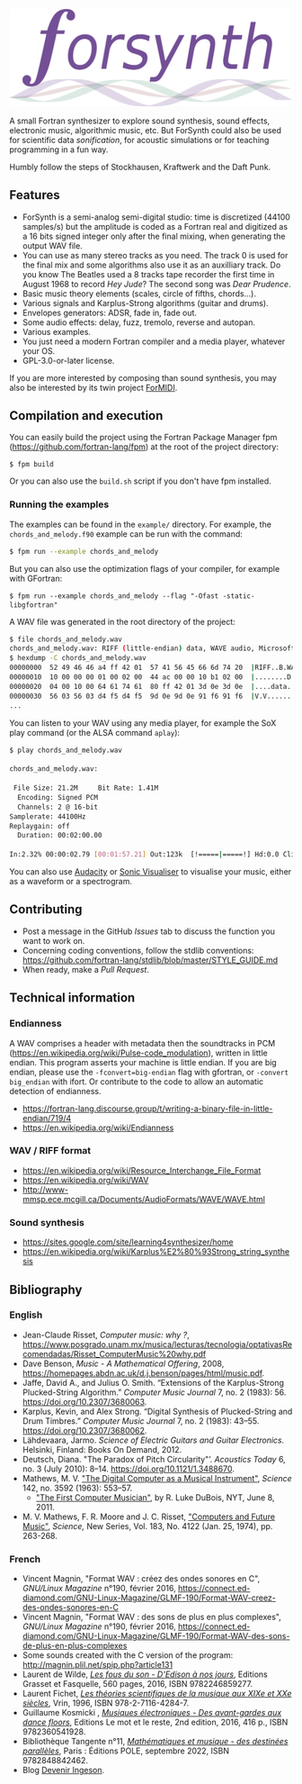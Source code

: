 ![](logo/logo_forsynth.svg)

A small Fortran synthesizer to explore sound synthesis, sound effects, electronic music, algorithmic music, etc. But ForSynth could also be used for scientific data *sonification*, for acoustic simulations or for teaching programming in a fun way.

Humbly follow the steps of Stockhausen, Kraftwerk and the Daft Punk.

## Features

* ForSynth is a semi-analog semi-digital studio: time is discretized (44100 samples/s) but the amplitude is coded as a Fortran real and digitized as a 16 bits signed integer only after the final mixing, when generating the output WAV file.
* You can use as many stereo tracks as you need. The track 0 is used for the final mix and some algorithms also use it as an auxilliary track. Do you know The Beatles used a 8 tracks tape recorder the first time in August 1968 to record *Hey Jude*? The second song was *Dear Prudence*.
* Basic music theory elements (scales, circle of fifths, chords...).
* Various signals and Karplus-Strong algorithms (guitar and drums).
* Envelopes generators: ADSR, fade in, fade out.
* Some audio effects: delay, fuzz, tremolo, reverse and autopan.
* Various examples.
* You just need a modern Fortran compiler and a media player, whatever your OS.
* GPL-3.0-or-later license.

If you are more interested by composing than sound synthesis, you may also be interested by its twin project [ForMIDI](https://github.com/vmagnin/formidi).


## Compilation and execution

You can easily build the project using the Fortran Package Manager fpm (https://github.com/fortran-lang/fpm) at the root of the project directory:
```
$ fpm build
```

Or you can also use the `build.sh` script if you don't have fpm installed.

### Running the examples
The examples can be found in the `example/` directory. For example, the `chords_and_melody.f90` example can be run with the command:

```bash
$ fpm run --example chords_and_melody
```

But you can also use the optimization flags of your compiler, for example with GFortran:
```shell
$ fpm run --example chords_and_melody --flag "-Ofast -static-libgfortran"
```

A WAV file was generated in the root directory of the project:

```bash
$ file chords_and_melody.wav
chords_and_melody.wav: RIFF (little-endian) data, WAVE audio, Microsoft PCM, 16 bit, stereo 44100 Hz
$ hexdump -C chords_and_melody.wav
00000000  52 49 46 46 a4 ff 42 01  57 41 56 45 66 6d 74 20  |RIFF..B.WAVEfmt |
00000010  10 00 00 00 01 00 02 00  44 ac 00 00 10 b1 02 00  |........D.......|
00000020  04 00 10 00 64 61 74 61  80 ff 42 01 3d 0e 3d 0e  |....data..B.=.=.|
00000030  56 03 56 03 d4 f5 d4 f5  9d 0e 9d 0e 91 f6 91 f6  |V.V.............|
...
```

You can listen to your WAV using any media player, for example the SoX play command (or the ALSA command `aplay`):

```bash
$ play chords_and_melody.wav

chords_and_melody.wav:

 File Size: 21.2M     Bit Rate: 1.41M
  Encoding: Signed PCM
  Channels: 2 @ 16-bit
Samplerate: 44100Hz
Replaygain: off
  Duration: 00:02:00.00

In:2.32% 00:00:02.79 [00:01:57.21] Out:123k  [!=====|=====!] Hd:0.0 Clip:0
```

You can also use [Audacity](https://www.audacityteam.org/) or [Sonic Visualiser](https://sonicvisualiser.org/) to visualise your music, either as a waveform or a spectrogram.


## Contributing

* Post a message in the GitHub *Issues* tab to discuss the function you want to work on.
* Concerning coding conventions, follow the stdlib conventions:
https://github.com/fortran-lang/stdlib/blob/master/STYLE_GUIDE.md
* When ready, make a *Pull Request*.

## Technical information

### Endianness

A WAV comprises a header with metadata then the soundtracks in PCM (https://en.wikipedia.org/wiki/Pulse-code_modulation), written in little endian. This program asserts your machine is little endian. If you are big endian, please use the `-fconvert=big-endian` flag with gfortran, or `-convert big_endian` with ifort. Or contribute to the code to allow an automatic detection of endianness.

* https://fortran-lang.discourse.group/t/writing-a-binary-file-in-little-endian/719/4
* https://en.wikipedia.org/wiki/Endianness

### WAV / RIFF format

* https://en.wikipedia.org/wiki/Resource_Interchange_File_Format
* https://en.wikipedia.org/wiki/WAV
* http://www-mmsp.ece.mcgill.ca/Documents/AudioFormats/WAVE/WAVE.html

### Sound synthesis

* https://sites.google.com/site/learning4synthesizer/home
* https://en.wikipedia.org/wiki/Karplus%E2%80%93Strong_string_synthesis

## Bibliography
### English

* Jean-Claude Risset, *Computer music: why ?*, https://www.posgrado.unam.mx/musica/lecturas/tecnologia/optativasRecomendadas/Risset_ComputerMusic%20why.pdf
* Dave Benson, *Music - A Mathematical Offering*, 2008, https://homepages.abdn.ac.uk/d.j.benson/pages/html/music.pdf.
* Jaffe, David A., and Julius O. Smith. “Extensions of the Karplus-Strong Plucked-String Algorithm.” *Computer Music Journal* 7, no. 2 (1983): 56. https://doi.org/10.2307/3680063.
* Karplus, Kevin, and Alex Strong. “Digital Synthesis of Plucked-String and Drum Timbres.” *Computer Music Journal* 7, no. 2 (1983): 43–55. https://doi.org/10.2307/3680062.
* Lähdevaara, Jarmo. *Science of Electric Guitars and Guitar Electronics.* Helsinki, Finland: Books On Demand, 2012.
* Deutsch, Diana. "The Paradox of Pitch Circularity"’. *Acoustics Today* 6, no. 3 (July 2010): 8–14. https://doi.org/10.1121/1.3488670.
* Mathews, M. V. ["The Digital Computer as a Musical Instrument"](http://www.jstor.org/stable/1712380), *Science* 142, no. 3592 (1963): 553–57.
    * ["The First Computer Musician"](https://archive.nytimes.com/opinionator.blogs.nytimes.com/2011/06/08/the-first-computer-musician/), by R. Luke DuBois, NYT, June 8, 2011.
* M. V. Mathews, F. R. Moore and J. C. Risset, ["Computers and Future Music"](https://www.jstor.org/stable/1737597), *Science,* New Series, Vol. 183, No. 4122 (Jan. 25, 1974), pp. 263-268.  

### French
* Vincent Magnin, "Format WAV : créez des ondes sonores en C", *GNU/Linux Magazine* n°190, février 2016, https://connect.ed-diamond.com/GNU-Linux-Magazine/GLMF-190/Format-WAV-creez-des-ondes-sonores-en-C
* Vincent Magnin, "Format WAV : des sons de plus en plus complexes", *GNU/Linux Magazine* n°190, février 2016, https://connect.ed-diamond.com/GNU-Linux-Magazine/GLMF-190/Format-WAV-des-sons-de-plus-en-plus-complexes
* Some sounds created with the C version of the program: http://magnin.plil.net/spip.php?article131
* Laurent de Wilde, [*Les fous du son - D'Edison à nos jours*](https://www.grasset.fr/livres/les-fous-du-son-9782246859277), Editions Grasset et Fasquelle, 560 pages, 2016, ISBN 9782246859277.
* Laurent Fichet, [*Les théories scientifiques de la musique aux XIXe et XXe siècles*](https://www.vrin.fr/livre/9782711642847/les-theories-scientifiques-de-la-musique), Vrin, 1996, ISBN 978-2-7116-4284-7.
* Guillaume Kosmicki , [*Musiques électroniques - Des avant-gardes aux dance floors*](https://lemotetlereste.com/musiques/musiqueselectroniquesnouvelleedition/), Editions Le mot et le reste, 2nd edition, 2016, 416 p., ISBN 9782360541928.
* Bibliothèque Tangente n°11, [*Mathématiques et musique - des destinées parallèles*](https://www.lalibrairie.com/livres/mathematiques-et-musique--des-destinees-paralleles--2022_0-9115242_9782848842462.html), Paris : Éditions POLE, septembre 2022, ISBN 9782848842462.
* Blog [Devenir Ingeson](https://deveniringeson.com/public/).
